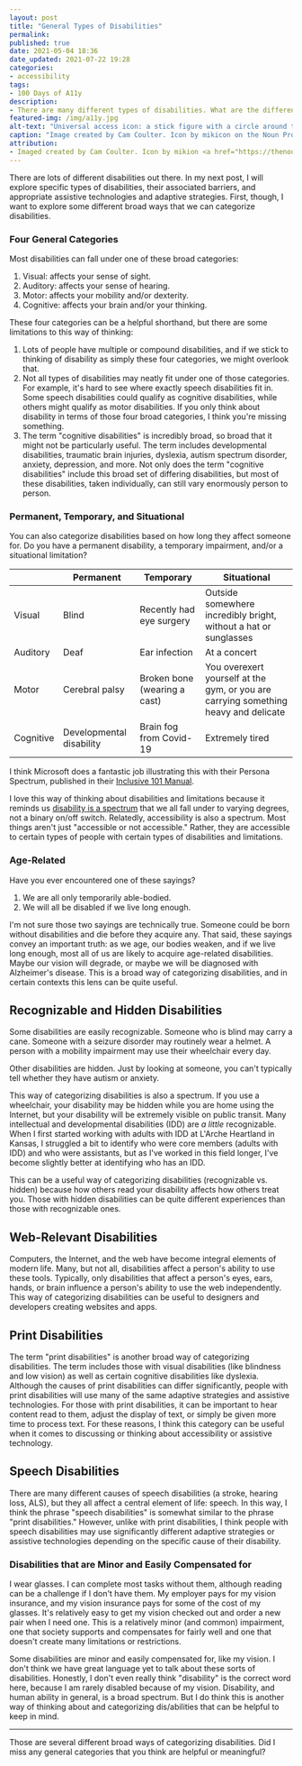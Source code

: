 ```yaml
---
layout: post
title: "General Types of Disabilities"
permalink:
published: true
date: 2021-05-04 18:36
date_updated: 2021-07-22 19:28
categories:
- accessibility
tags:
- 100 Days of A11y
description:
- There are many different types of disabilities. What are the different ways we can categorize them?
featured-img: /img/a11y.jpg
alt-text: "Universal access icon: a stick figure with a circle around them"
caption: "Image created by Cam Coulter. Icon by mikicon on the Noun Project."
attribution:
- Imaged created by Cam Coulter. Icon by mikion <a href="https://thenounproject.com/icon/975769/">on the Noun Project</a>.
---
```


There are lots of different disabilities out there. In my next post, I will explore specific types of disabilities, their associated barriers, and appropriate assistive technologies and adaptive strategies. First, though, I want to explore some different broad ways that we can categorize disabilities.

### Four General Categories

Most disabilities can fall under one of these broad categories:

1. Visual: affects your sense of sight.
2. Auditory: affects your sense of hearing.
3. Motor: affects your mobility and/or dexterity.
4. Cognitive: affects your brain and/or your thinking.

These four categories can be a helpful shorthand, but there are some limitations to this way of thinking:

1. Lots of people have multiple or compound disabilities, and if we stick to thinking of disability as simply these four categories, we might overlook that.
2. Not all types of disabilities may neatly fit under one of those categories. For example, it's hard to see where exactly speech disabilities fit in. Some speech disabilities could qualify as cognitive disabilities, while others might qualify as motor disabilities. If you only think about disability in terms of those four broad categories, I think you're missing something.
3. The term "cognitive disabilities" is incredibly broad, so broad that it might not be particularly useful. The term includes developmental disabilities, traumatic brain injuries, dyslexia, autism spectrum disorder, anxiety, depression, and more. Not only does the term "cognitive disabilities" include this broad set of differing disabilities, but most of these disabilities, taken individually, can still vary enormously person to person.

### Permanent, Temporary, and Situational

You can also categorize disabilities based on how long they affect someone for. Do you have a permanent disability, a temporary impairment, and/or a situational limitation?

|           | Permanent | Temporary  | Situational |
|-----------|---------- | ---------- | ------------|
| Visual    | Blind | Recently had eye surgery | Outside somewhere incredibly bright, without a hat or sunglasses |
| Auditory  | Deaf | Ear infection | At a concert |
| Motor     | Cerebral palsy | Broken bone (wearing a cast) | You overexert yourself at the gym, or you are carrying something heavy and delicate |
| Cognitive | Developmental disability | Brain fog from Covid-19 | Extremely tired |

I think Microsoft does a fantastic job illustrating this with their Persona Spectrum, published in their [Inclusive 101 Manual](https://download.microsoft.com/download/b/0/d/b0d4bf87-09ce-4417-8f28-d60703d672ed/inclusive_toolkit_manual_final.pdf).

I love this way of thinking about disabilities and limitations because it reminds us [disability is a spectrum](https://www.24a11y.com/2018/disability-is-a-spectrum-not-a-binary) that we all fall under to varying degrees, not a binary on/off switch. Relatedly, accessibility is also a spectrum. Most things aren't just "accessible or not accessible." Rather, they are accessible to certain types of people with certain types of disabilities and limitations.

### Age-Related

Have you ever encountered one of these sayings?

1. We are all only temporarily able-bodied.
2. We will all be disabled if we live long enough.

I'm not sure those two sayings are technically true. Someone could be born without disabilities and die before they acquire any. That said, these sayings convey an important truth: as we age, our bodies weaken, and if we live long enough, most all of us are likely to acquire age-related disabilities. Maybe our vision will degrade, or maybe we will be diagnosed with Alzheimer's disease. This is a broad way of categorizing disabilities, and in certain contexts this lens can be quite useful.

## Recognizable and Hidden Disabilities

Some disabilities are easily recognizable. Someone who is blind may carry a cane. Someone with a seizure disorder may routinely wear a helmet. A person with a mobility impairment may use their wheelchair every day.

Other disabilities are hidden. Just by looking at someone, you can't typically tell whether they have autism or anxiety.

This way of categorizing disabilities is also a spectrum. If you use a wheelchair, your disability may be hidden while you are home using the Internet, but your disability will be extremely visible on public transit. Many intellectual and developmental disabilities (IDD) are *a little* recognizable. When I first started working with adults with IDD at L'Arche Heartland in Kansas, I struggled a bit to identify who were core members (adults with IDD) and who were assistants, but as I've worked in this field longer, I've become slightly better at identifying who has an IDD.

This can be a useful way of categorizing disabilities (recognizable vs. hidden) because how others read your disability affects how others treat you. Those with hidden disabilities can be quite different experiences than those with recognizable ones.

## Web-Relevant Disabilities

Computers, the Internet, and the web have become integral elements of modern life. Many, but not all, disabilities affect a person's ability to use these tools. Typically, only disabilities that affect a person's eyes, ears, hands, or brain influence a person's ability to use the web independently. This way of categorizing disabilities can be useful to designers and developers creating websites and apps.

## Print Disabilities

The term "print disabilities" is another broad way of categorizing disabilities. The term includes those with visual disabilities (like blindness and low vision) as well as certain cognitive disabilities like dyslexia. Although the causes of print disabilities can differ significantly, people with print disabilities will use many of the same adaptive strategies and assistive technologies. For those with print disabilities, it can be important to hear content read to them, adjust the display of text, or simply be given more time to process text. For these reasons, I think this category can be useful when it comes to discussing or thinking about accessibility or assistive technology.

## Speech Disabilities

There are many different causes of speech disabilities (a stroke, hearing loss, ALS), but they all affect a central element of life: speech. In this way, I think the phrase "speech disabilities" is somewhat similar to the phrase "print disabilities." However, unlike with print disabilities, I think people with speech disabilities may use significantly different adaptive strategies or assistive technologies depending on the specific cause of their disability.

### Disabilities that are Minor and Easily Compensated for

I wear glasses. I can complete most tasks without them, although reading can be a challenge if I don't have them. My employer pays for my vision insurance, and my vision insurance pays for some of the cost of my glasses. It's relatively easy to get my vision checked out and order a new pair when I need one. This is a relatively minor (and common) impairment, one that society supports and compensates for fairly well and one that doesn't create many limitations or restrictions.

Some disabilities are minor and easily compensated for, like my vision. I don't think we have great language yet to talk about these sorts of disabilities. Honestly, I don't even really think "disability" is the correct word here, because I am rarely disabled because of my vision. Disability, and human ability in general, is a broad spectrum. But I do think this is another way of thinking about and categorizing dis/abilities that can be helpful to keep in mind.

***

Those are several different broad ways of categorizing disabilities. Did I miss any general categories that you think are helpful or meaningful?
